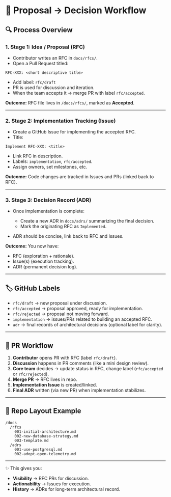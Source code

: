 # 🚦 Proposal → Decision Workflow

## 🔍 Process Overview

### 1. **Stage 1: Idea / Proposal (RFC)**

* Contributor writes an RFC in `docs/rfcs/`.
* Open a Pull Request titled:

```text
RFC-XXX: <short descriptive title>
```

* Add label: `rfc/draft`
* PR is used for discussion and iteration.
* When the team accepts it → merge PR with label `rfc/accepted`.

**Outcome:**
RFC file lives in `/docs/rfcs/`, marked as **Accepted**.

---

### 2. **Stage 2: Implementation Tracking (Issue)**

* Create a GitHub Issue for implementing the accepted RFC.
* Title:

```text
Implement RFC-XXX: <title>
```

* Link RFC in description.
* Labels: `implementation`, `rfc/accepted`.
* Assign owners, set milestones, etc.

**Outcome:**
Code changes are tracked in Issues and PRs (linked back to RFC).

---

### 3. **Stage 3: Decision Record (ADR)**

* Once implementation is complete:

  * Create a new ADR in `docs/adrs/` summarizing the final decision.
  * Mark the originating RFC as `Implemented`.
* ADR should be concise, link back to RFC and Issues.

**Outcome:**
You now have:

* RFC (exploration + rationale).
* Issue(s) (execution tracking).
* ADR (permanent decision log).

---

## 🏷️ GitHub Labels

* `rfc/draft` → new proposal under discussion.
* `rfc/accepted` → proposal approved, ready for implementation.
* `rfc/rejected` → proposal not moving forward.
* `implementation` → issues/PRs related to building an accepted RFC.
* `adr` → final records of architectural decisions (optional label for clarity).

---

## 🔄 PR Workflow

1. **Contributor** opens PR with RFC (label `rfc/draft`).
2. **Discussion** happens in PR comments (like a mini design review).
3. **Core team** decides → update status in RFC, change label (`rfc/accepted` or `rfc/rejected`).
4. **Merge PR** → RFC lives in repo.
5. **Implementation Issue** is created/linked.
6. **Final ADR** written (via new PR) when implementation stabilizes.

---

## 📂 Repo Layout Example

```text
/docs
  /rfcs
    001-initial-architecture.md
    002-new-database-strategy.md
    003-template.md
  /adrs
    001-use-postgresql.md
    002-adopt-open-telemetry.md
```

---

✨ This gives you:

* **Visibility** → RFC PRs for discussion.
* **Actionability** → Issues for execution.
* **History** → ADRs for long-term architectural record.

